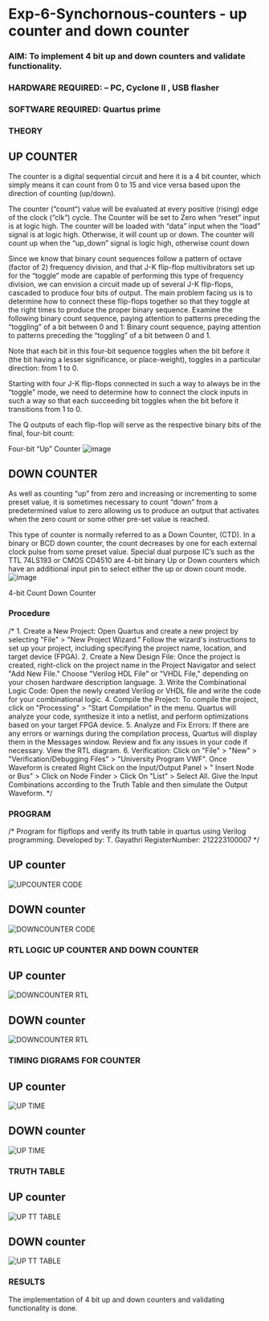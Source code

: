# Exp-6-Synchornous-counters - up counter and down counter 
### AIM: To implement 4 bit up and down counters and validate  functionality.
### HARDWARE REQUIRED:  – PC, Cyclone II , USB flasher
### SOFTWARE REQUIRED:   Quartus prime
### THEORY 

## UP COUNTER 
The counter is a digital sequential circuit and here it is a 4 bit counter, which simply means it can count from 0 to 15 and vice versa based upon the direction of counting (up/down). 

The counter (“count“) value will be evaluated at every positive (rising) edge of the clock (“clk“) cycle.
The Counter will be set to Zero when “reset” input is at logic high.
The counter will be loaded with “data” input when the “load” signal is at logic high. Otherwise, it will count up or down.
The counter will count up when the “up_down” signal is logic high, otherwise count down

Since we know that binary count sequences follow a pattern of octave (factor of 2) frequency division, and that J-K flip-flop multivibrators set up for the “toggle” mode are capable of performing this type of frequency division, we can envision a circuit made up of several J-K flip-flops, cascaded to produce four bits of output.
The main problem facing us is to determine how to connect these flip-flops together so that they toggle at the right times to produce the proper binary sequence.
Examine the following binary count sequence, paying attention to patterns preceding the “toggling” of a bit between 0 and 1:
Binary count sequence, paying attention to patterns preceding the “toggling” of a bit between 0 and 1.

Note that each bit in this four-bit sequence toggles when the bit before it (the bit having a lesser significance, or place-weight), toggles in a particular direction: from 1 to 0.



 
 

Starting with four J-K flip-flops connected in such a way to always be in the “toggle” mode, we need to determine how to connect the clock inputs in such a way so that each succeeding bit toggles when the bit before it transitions from 1 to 0.

The Q outputs of each flip-flop will serve as the respective binary bits of the final, four-bit count:

 
 

Four-bit “Up” Counter
![image](https://user-images.githubusercontent.com/36288975/169644758-b2f4339d-9532-40c5-af40-8f4f8c942e2c.png)



## DOWN COUNTER 

As well as counting “up” from zero and increasing or incrementing to some preset value, it is sometimes necessary to count “down” from a predetermined value to zero allowing us to produce an output that activates when the zero count or some other pre-set value is reached.

This type of counter is normally referred to as a Down Counter, (CTD). In a binary or BCD down counter, the count decreases by one for each external clock pulse from some preset value. Special dual purpose IC’s such as the TTL 74LS193 or CMOS CD4510 are 4-bit binary Up or Down counters which have an additional input pin to select either the up or down count mode.
![image](https://user-images.githubusercontent.com/36288975/169644844-1a14e123-7228-4ed8-81a9-eb937dff4ac8.png)


4-bit Count Down Counter
### Procedure
/* 1. Create a New Project: Open Quartus and create a new project by selecting "File" > "New
Project Wizard." Follow the wizard's instructions to set up your project, including specifying the
project name, location, and target device (FPGA). 2. Create a New Design File:
Once the project is created, right-click on the project name in the Project Navigator and select "Add
New File." Choose "Verilog HDL File" or "VHDL File," depending on your chosen hardware
description language. 3. Write the Combinational Logic Code:
Open the newly created Verilog or VHDL file and write the code for your combinational logic. 4.
Compile the Project: To compile the project, click on "Processing" > "Start Compilation" in the
menu. Quartus will analyze your code, synthesize it into a netlist, and perform optimizations based
on your target FPGA device. 5. Analyze and Fix Errors:
If there are any errors or warnings during the compilation process, Quartus will display them in the
Messages window. Review and fix any issues in your code if necessary. View the RTL diagram. 6.
Verification: Click on "File" > "New" > "Verification/Debugging Files" > "University Program VWF".
Once Waveform is created Right Click on the Input/Output Panel > " Insert Node or Bus" > Click on
Node Finder > Click On "List" > Select All. Give the Input Combinations according to the Truth Table
and then simulate the Output Waveform. */




### PROGRAM 
/*
Program for flipflops  and verify its truth table in quartus using Verilog programming.
Developed by: T. Gayathri 
RegisterNumber:  212223100007
*/
## UP counter
![UPCOUNTER CODE](https://github.com/gayumee/Exp-7-Synchornous-counters-/assets/149037327/1f1e9275-7685-4b49-b7e8-aa157d6c7690)

## DOWN counter
![DOWNCOUNTER CODE](https://github.com/gayumee/Exp-7-Synchornous-counters-/assets/149037327/caee5e8a-1d5f-4a7d-8e9b-d0a447e7a4e9)


### RTL LOGIC UP COUNTER AND DOWN COUNTER  

## UP counter 

![DOWNCOUNTER RTL](https://github.com/gayumee/Exp-7-Synchornous-counters-/assets/149037327/ac89fc25-720c-42b0-ae58-35c587c85c26)

## DOWN counter 


![DOWNCOUNTER RTL](https://github.com/gayumee/Exp-7-Synchornous-counters-/assets/149037327/b7e7f297-beec-432c-b917-7c04992966fa)







### TIMING DIGRAMS FOR COUNTER  

## UP counter 

![UP TIME](https://github.com/gayumee/Exp-7-Synchornous-counters-/assets/149037327/3c9375e8-9425-4d5a-804d-d5e045a0af38)

## DOWN counter 


![UP TIME](https://github.com/gayumee/Exp-7-Synchornous-counters-/assets/149037327/99a0854c-b5dc-4377-911f-eb5d46a33b2c)



### TRUTH TABLE 

## UP counter 
![UP TT TABLE](https://github.com/gayumee/Exp-7-Synchornous-counters-/assets/149037327/e54eaba5-bdf1-47ea-9611-c346f75a4e9d)


## DOWN counter 
![UP TT TABLE](https://github.com/gayumee/Exp-7-Synchornous-counters-/assets/149037327/b53d36cd-34f8-4595-b3b8-a51d582ab22a)




### RESULTS 
The implementation of  4 bit up and down counters and validating functionality is done.
